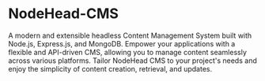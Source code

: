 # NodeHead-CMS
A modern and extensible headless Content Management System built with Node.js, Express.js, and MongoDB. Empower your applications with a flexible and API-driven CMS, allowing you to manage content seamlessly across various platforms. Tailor NodeHead CMS to your project's needs and enjoy the simplicity of content creation, retrieval, and updates.
